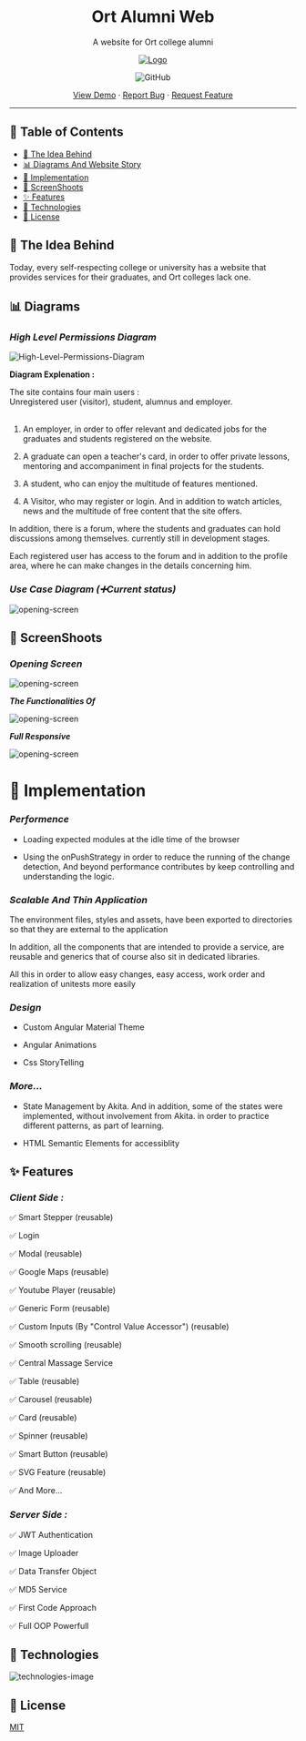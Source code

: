 <div align="center">
  <h1>Ort Alumni Web</h1>
  <p>A website for Ort college alumni</p>
    <a href="https://github.com/github_username/repo_name">
    <img src="https://github.com/MaorLev/assets/blob/master/.github/ort-alumni-web/screenshoots/main-logo.png" alt="Logo">
  </a>
  <p>
    <img alt="GitHub" src="https://img.shields.io/github/license/avivharuzi/readme-template?style=for-the-badge">
  </p>
  <p>
    <a href="https://github.com/MaorLev/ort-alumni-web">View Demo</a>
    ·
    <a href="https://github.com/MaorLev/ort-alumni-web/issues">Report Bug</a>
    ·
    <a href="https://github.com/MaorLev/ort-alumni-web/issues">Request Feature</a>
  </p>
</div>

---

## 📖 Table of Contents

- [🔔 The Idea Behind](#the-idea-behind)
- [📊 Diagrams And Website Story](#diagrams)
- [🧠 Implementation](#implementation)
- [🎥 ScreenShoots](#screenShoots)
- [✨ Features](#features)
- [👑 Technologies](#technologies)
- [📜 License](#license)

<div id="the-idea-behind"><div>

## 🔔 The Idea Behind
Today, every self-respecting college or university has a website that provides services for their graduates, and Ort colleges lack one.

<div id="diagrams"><div>

## 📊 Diagrams

### *High Level Permissions Diagram*
<img src="https://github.com/MaorLev/assets/blob/master/.github/ort-alumni-web/materials/premission-diagram.jpg" alt="High-Level-Permissions-Diagram">


**Diagram Explenation :** 

The site contains four main users :
</br>
Unregistered user (visitor), student, alumnus and employer.
</br>
</br>

1. An employer, in order to offer relevant and dedicated jobs for the graduates and students registered on the website.

2. A graduate can open a teacher's card, in order to offer private lessons, mentoring and accompaniment in final projects for the students.

3. A student, who can enjoy the multitude of features mentioned.

4. A Visitor, who may register or login. And in addition to watch articles, news and the multitude of free content that the site offers.


In addition, there is a forum, where the students and graduates can hold discussions among themselves. currently still in development stages.

Each registered user has access to the forum and in addition to the profile area, where he can make changes in the details concerning him.

### *Use Case Diagram (➕Current status)*

<img src="https://github.com/MaorLev/assets/blob/master/.github/ort-alumni-web/screenshoots/diagram.png" alt="opening-screen">



## 🎥 ScreenShoots

### *Opening Screen*
<img src="https://github.com/MaorLev/assets/blob/master/.github/ort-alumni-web/screenshoots/opening-screen/opening-screen.jpg" alt="opening-screen">

***The Functionalities Of***

<img src="https://github.com/MaorLev/assets/blob/master/.github/ort-alumni-web/screenshoots/opening-screen/opening-screen.gif" alt="opening-screen">

***Full Responsive***

<img src="https://github.com/MaorLev/assets/blob/master/.github/ort-alumni-web/screenshoots/opening-screen/opening-responsive.gif" alt="opening-screen">

<div id="implementation"><div>

# 🧠 Implementation

### *Performence*

- Loading expected modules at the idle time of the browser

- Using the onPushStrategy in order to reduce the running of the change detection,
And beyond performance contributes by keep controlling and understanding the logic.

### *Scalable And Thin Application*

The environment files, styles and assets, have been exported to directories so that they are external to the application

In addition, all the components that are intended to provide a service, are reusable and generics that of course also sit in dedicated libraries.

All this in order to allow easy changes, easy access, work order and realization of unitests more easily

### *Design*

- Custom Angular Material Theme

- Angular Animations

- Css StoryTelling

### *More...*

- State Management by Akita. And in addition, some of the states were implemented, without involvement from Akita. in order to practice different patterns, as part of learning.

- HTML Semantic Elements for accessiblity

<div id="features"><div>

## ✨ Features

### *Client Side :*

✅ Smart Stepper (reusable)

✅ Login

✅ Modal (reusable)

✅ Google Maps (reusable)

✅ Youtube Player (reusable)

✅ Generic Form (reusable)

✅ Custom Inputs (By "Control Value Accessor") (reusable)

✅ Smooth scrolling (reusable)

✅ Central Massage Service 

✅ Table (reusable)

✅ Carousel (reusable)

✅ Card (reusable)

✅ Spinner (reusable)

✅ Smart Button (reusable)

✅ SVG Feature (reusable)

✅ And More...


### *Server Side :*

✅ JWT Authentication

✅ Image Uploader

✅ Data Transfer Object

✅ MD5 Service

✅ First Code Approach

✅ Full OOP Powerfull

<div id="technologies"><div>

## 👑 Technologies

<img src="https://github.com/MaorLev/assets/blob/master/.github/ort-alumni-web/screenshoots/technologies-image.jpg" alt="technologies-image">


<div id="license"><div>

## 📜 License

[MIT](LICENSE)
